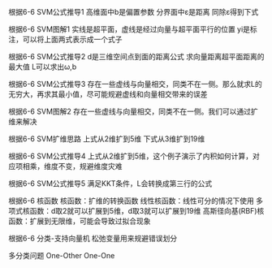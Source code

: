 根据6-6 SVM公式推导1
高维面中b是偏置参数
分界面中ε是距离
同除ε得到下式

根据6-6 SVM图解1
实线是超平面，虚线是经过向量与超平面平行的位置
yi是标注，可以将上面两式表示成一个式子

根据6-6 SVM公式推导2
d是三维空间点到面的距离公式
求向量距离超平面距离的最大值
L可以求出ω,b

根据6-6 SVM公式推导3
存在一些虚线与向量相交，同类不在一侧。那么就求L的无穷大，再求其最小值，尽可能规避虚线和向量相交带来的误差

根据6-6 SVM图解2
存在一些虚线与向量相交，同类不在一侧。我们可以通过扩维来解决

根据6-6 SVM扩维思路
上式从2维扩到5维
下式从3维扩到19维

根据6-6 SVM公式推导4
上式从2维扩到5维，这个例子演示了内积如何计算，对应项相乘，维度不变，规避维度灾难

根据6-6 SVM公式推导5
满足KKT条件，L会转换成第三行的公式

根据6-6 核函数
核函数：扩维的转换函数
线性核函数：线性可分的情况下使用
多项式核函数：d取2就可以扩展到5维，d取3就可以扩展到19维
高斯径向基(RBF)核函数：扩展到无限维，可能会导致过拟合现象

根据6-6 分类-支持向量机
松弛变量用来规避错误划分

多分类问题
One-Other
One-One